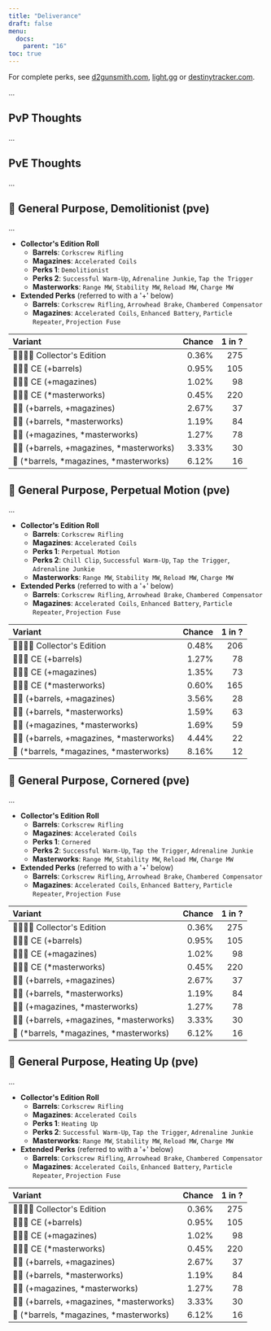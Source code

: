 ```yaml
---
title: "Deliverance"
draft: false
menu:
  docs:
    parent: "16"
toc: true
---
```


For complete perks, see [d2gunsmith.com](https://d2gunsmith.com/w/768621510), [light.gg](https://www.light.gg/db/items/768621510) or [destinytracker.com](https://destinytracker.com/destiny-2/db/items/768621510).

...

## PvP Thoughts

...

## PvE Thoughts

...

## 👾 General Purpose, Demolitionist (pve)

...

* **Collector's Edition Roll**
  * **Barrels**: `Corkscrew Rifling`
  * **Magazines**: `Accelerated Coils`
  * **Perks 1**: `Demolitionist`
  * **Perks 2**: `Successful Warm-Up`, `Adrenaline Junkie`, `Tap the Trigger`
  * **Masterworks**: `Range MW`, `Stability MW`, `Reload MW`, `Charge MW`
* **Extended Perks** (referred to with a '+' below)
  * **Barrels**: `Corkscrew Rifling`, `Arrowhead Brake`, `Chambered Compensator`
  * **Magazines**: `Accelerated Coils`, `Enhanced Battery`, `Particle Repeater`, `Projection Fuse`

| Variant | Chance | 1 in ? |
|:-|-:|-:|
| 👾👾👾🌟 Collector's Edition | 0.36% | 275 |
| 👾👾👾 CE (+barrels) | 0.95% | 105 |
| 👾👾👾 CE (+magazines) | 1.02% | 98 |
| 👾👾👾 CE (*masterworks) | 0.45% | 220 |
| 👾👾 (+barrels, +magazines) | 2.67% | 37 |
| 👾👾 (+barrels, *masterworks) | 1.19% | 84 |
| 👾👾 (+magazines, *masterworks) | 1.27% | 78 |
| 👾👾 (+barrels, +magazines, *masterworks) | 3.33% | 30 |
| 👾 (*barrels, *magazines, *masterworks) | 6.12% | 16 |

## 👾 General Purpose, Perpetual Motion (pve)

...

* **Collector's Edition Roll**
  * **Barrels**: `Corkscrew Rifling`
  * **Magazines**: `Accelerated Coils`
  * **Perks 1**: `Perpetual Motion`
  * **Perks 2**: `Chill Clip`, `Successful Warm-Up`, `Tap the Trigger`, `Adrenaline Junkie`
  * **Masterworks**: `Range MW`, `Stability MW`, `Reload MW`, `Charge MW`
* **Extended Perks** (referred to with a '+' below)
  * **Barrels**: `Corkscrew Rifling`, `Arrowhead Brake`, `Chambered Compensator`
  * **Magazines**: `Accelerated Coils`, `Enhanced Battery`, `Particle Repeater`, `Projection Fuse`

| Variant | Chance | 1 in ? |
|:-|-:|-:|
| 👾👾👾🌟 Collector's Edition | 0.48% | 206 |
| 👾👾👾 CE (+barrels) | 1.27% | 78 |
| 👾👾👾 CE (+magazines) | 1.35% | 73 |
| 👾👾👾 CE (*masterworks) | 0.60% | 165 |
| 👾👾 (+barrels, +magazines) | 3.56% | 28 |
| 👾👾 (+barrels, *masterworks) | 1.59% | 63 |
| 👾👾 (+magazines, *masterworks) | 1.69% | 59 |
| 👾👾 (+barrels, +magazines, *masterworks) | 4.44% | 22 |
| 👾 (*barrels, *magazines, *masterworks) | 8.16% | 12 |

## 👾 General Purpose, Cornered (pve)

...

* **Collector's Edition Roll**
  * **Barrels**: `Corkscrew Rifling`
  * **Magazines**: `Accelerated Coils`
  * **Perks 1**: `Cornered`
  * **Perks 2**: `Successful Warm-Up`, `Tap the Trigger`, `Adrenaline Junkie`
  * **Masterworks**: `Range MW`, `Stability MW`, `Reload MW`, `Charge MW`
* **Extended Perks** (referred to with a '+' below)
  * **Barrels**: `Corkscrew Rifling`, `Arrowhead Brake`, `Chambered Compensator`
  * **Magazines**: `Accelerated Coils`, `Enhanced Battery`, `Particle Repeater`, `Projection Fuse`

| Variant | Chance | 1 in ? |
|:-|-:|-:|
| 👾👾👾🌟 Collector's Edition | 0.36% | 275 |
| 👾👾👾 CE (+barrels) | 0.95% | 105 |
| 👾👾👾 CE (+magazines) | 1.02% | 98 |
| 👾👾👾 CE (*masterworks) | 0.45% | 220 |
| 👾👾 (+barrels, +magazines) | 2.67% | 37 |
| 👾👾 (+barrels, *masterworks) | 1.19% | 84 |
| 👾👾 (+magazines, *masterworks) | 1.27% | 78 |
| 👾👾 (+barrels, +magazines, *masterworks) | 3.33% | 30 |
| 👾 (*barrels, *magazines, *masterworks) | 6.12% | 16 |

## 👾 General Purpose, Heating Up (pve)

...

* **Collector's Edition Roll**
  * **Barrels**: `Corkscrew Rifling`
  * **Magazines**: `Accelerated Coils`
  * **Perks 1**: `Heating Up`
  * **Perks 2**: `Successful Warm-Up`, `Tap the Trigger`, `Adrenaline Junkie`
  * **Masterworks**: `Range MW`, `Stability MW`, `Reload MW`, `Charge MW`
* **Extended Perks** (referred to with a '+' below)
  * **Barrels**: `Corkscrew Rifling`, `Arrowhead Brake`, `Chambered Compensator`
  * **Magazines**: `Accelerated Coils`, `Enhanced Battery`, `Particle Repeater`, `Projection Fuse`

| Variant | Chance | 1 in ? |
|:-|-:|-:|
| 👾👾👾🌟 Collector's Edition | 0.36% | 275 |
| 👾👾👾 CE (+barrels) | 0.95% | 105 |
| 👾👾👾 CE (+magazines) | 1.02% | 98 |
| 👾👾👾 CE (*masterworks) | 0.45% | 220 |
| 👾👾 (+barrels, +magazines) | 2.67% | 37 |
| 👾👾 (+barrels, *masterworks) | 1.19% | 84 |
| 👾👾 (+magazines, *masterworks) | 1.27% | 78 |
| 👾👾 (+barrels, +magazines, *masterworks) | 3.33% | 30 |
| 👾 (*barrels, *magazines, *masterworks) | 6.12% | 16 |
